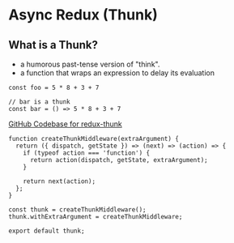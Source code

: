 # Async Redux (Thunk)

## What is a Thunk?
- a humorous past-tense version of "think".
- a function that wraps an expression to delay its evaluation

```
const foo = 5 * 8 + 3 + 7

// bar is a thunk
const bar = () => 5 * 8 + 3 + 7
```

[GitHub Codebase for redux-thunk](https://github.com/reduxjs/redux-thunk)

```  
function createThunkMiddleware(extraArgument) {
  return ({ dispatch, getState }) => (next) => (action) => {
    if (typeof action === 'function') {
      return action(dispatch, getState, extraArgument);
    }

    return next(action);
  };
}

const thunk = createThunkMiddleware();
thunk.withExtraArgument = createThunkMiddleware;

export default thunk;
```

